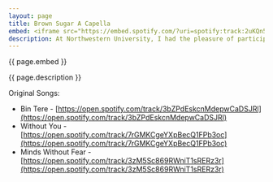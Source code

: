 ```yaml
---
layout: page
title: Brown Sugar A Capella
embed: <iframe src="https://embed.spotify.com/?uri=spotify:track:2uKQn5VwZkuj6B8snlb0z2" width="100%" height="80" frameborder="0" allowtransparency="true"></iframe><iframe src="https://embed.spotify.com/?uri=spotify:track:1Li7geUdXADSfeHjGuUL3S" width="100%" height="80" frameborder="0" allowtransparency="true"></iframe>
description: At Northwestern University, I had the pleasure of participating in a South Asian Interest A Capella group, Brown Sugar. I had the opportunity to solo in two songs on our 4th studio album, [Zamaane](https://open.spotify.com/album/1zI4ucXbzfjCK2u2EGq7In). The first song is a mix of Bin Tere (translates to Without You) by Shafqat Amanat Ali and Without You by David Guetta. The second song is Minds Without Fear by Imogen Heap.
---
```


{{ page.embed }}

{{ page.description }}

Original Songs:

*   Bin Tere - [https://open.spotify.com/track/3bZPdEskcnMdepwCaDSJRl](https://open.spotify.com/track/3bZPdEskcnMdepwCaDSJRl)
*   Without You - [https://open.spotify.com/track/7rGMKCgeYXpBecQ1FPb3oc](https://open.spotify.com/track/7rGMKCgeYXpBecQ1FPb3oc)
*   Minds Without Fear - [https://open.spotify.com/track/3zM5Sc869RWniT1sRERz3r](https://open.spotify.com/track/3zM5Sc869RWniT1sRERz3r)